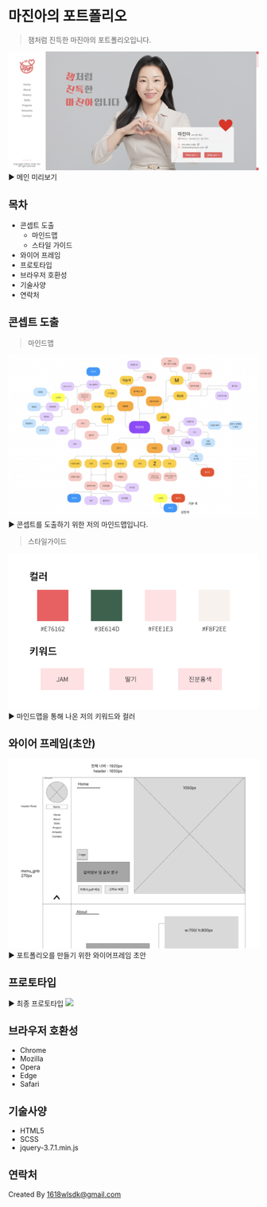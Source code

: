 # 마진아의 포트폴리오

> 잼처럼 진득한 마진아의 포트폴리오입니다.

![](./img/projectImg/port/myport.png)
▶ 메인 미리보기

## 목차

- 콘셉트 도출
    - 마인드맵
    - 스타일 가이드
- 와이어 프레임
- 프로토타입
- 브라우저 호환성
- 기술사양
- 연락처

## 콘셉트 도출
> 마인드맵

![](./img/projectImg/port/mind.png)
▶ 콘셉트를 도출하기 위한 저의 마인드맵입니다.

> 스타일가이드

![](./img/projectImg/port/key.png)
▶ 마인드맵을 통해 나온 저의 키워드와 컬러

## 와이어 프레임(초안)

![](./img/projectImg/port/frame.png)
▶ 포트폴리오를 만들기 위한 와이어프레임 초안

## 프로토타입
▶ 최종 프로토타입
![](https://user-images.githubusercontent.com/142124095/281602712-520e0ffa-49aa-4b9d-9fcf-faafa61ff8e0.jpg)

## 브라우저 호환성
- Chrome
- Mozilla
- Opera
- Edge
- Safari

## 기술사양
- HTML5
- SCSS
- jquery-3.7.1.min.js

## 연락처

Created By 1618wlsdk@gmail.com